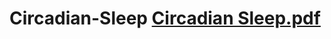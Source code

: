 # Circadian-Sleep [Circadian Sleep.pdf](https://github.com/alarakoc/Circadian-Sleep-/files/10719057/Circadian.Sleep.pdf)
